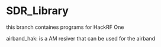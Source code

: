 # SDR_Library
this branch containes programs for HackRF One

airband_hak: is a AM resiver that can be used for the airband

